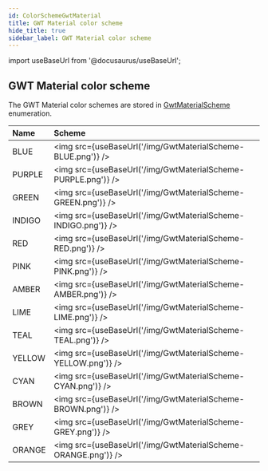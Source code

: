 ```yaml
---
id: ColorSchemeGwtMaterial
title: GWT Material color scheme
hide_title: true
sidebar_label: GWT Material color scheme
---
```

import useBaseUrl from '@docusaurus/useBaseUrl';

## GWT Material color scheme

The GWT Material color schemes are stored in [GwtMaterialScheme](https://www.pepstock.org/Charba/4.0/org/pepstock/charba/client/impl/plugins/enums/GwtMaterialScheme.html) enumeration. 

| Name | Scheme |
| :- | :- |
| BLUE | <img src={useBaseUrl('/img/GwtMaterialScheme-BLUE.png')} /> |
| PURPLE | <img src={useBaseUrl('/img/GwtMaterialScheme-PURPLE.png')} /> |
| GREEN | <img src={useBaseUrl('/img/GwtMaterialScheme-GREEN.png')} /> |
| INDIGO | <img src={useBaseUrl('/img/GwtMaterialScheme-INDIGO.png')} /> |
| RED | <img src={useBaseUrl('/img/GwtMaterialScheme-RED.png')} /> |
| PINK | <img src={useBaseUrl('/img/GwtMaterialScheme-PINK.png')} /> |
| AMBER | <img src={useBaseUrl('/img/GwtMaterialScheme-AMBER.png')} /> |
| LIME | <img src={useBaseUrl('/img/GwtMaterialScheme-LIME.png')} /> |
| TEAL | <img src={useBaseUrl('/img/GwtMaterialScheme-TEAL.png')} /> |
| YELLOW | <img src={useBaseUrl('/img/GwtMaterialScheme-YELLOW.png')} /> |
| CYAN | <img src={useBaseUrl('/img/GwtMaterialScheme-CYAN.png')} /> |
| BROWN | <img src={useBaseUrl('/img/GwtMaterialScheme-BROWN.png')} /> |
| GREY | <img src={useBaseUrl('/img/GwtMaterialScheme-GREY.png')} /> |
| ORANGE | <img src={useBaseUrl('/img/GwtMaterialScheme-ORANGE.png')} /> |
